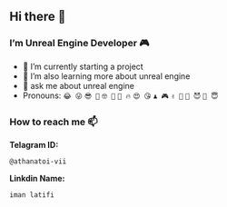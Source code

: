 ## Hi there 👋

### I’m Unreal Engine Developer **🎮**

- **🔭** I’m currently starting a project
- 🌱 I’m also learning more about unreal engine
- 💬 ask me about unreal engine
- Pronouns:  ```😂 😜``` ```😎 🤠``` ```🤓 🤔``` ```🥶 🔥``` ```😍 😘``` ```♟️ 🎮``` ```✌️ 🤝``` ```🤫 😈``` ```🤑 😇```


### How to reach me 📫
**Telagram ID:**
```
@athanatoi-vii
```
**Linkdin Name:**
```
iman latifi
```
